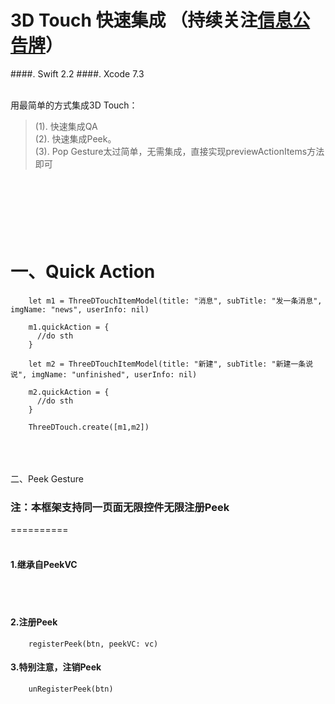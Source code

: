 # 3D Touch 快速集成 （持续关注[信息公告牌](https://github.com/CharlinFeng/Show)）
####. Swift 2.2
####. Xcode 7.3
<br/><br/>

用最简单的方式集成3D Touch：<br/>
> (1). 快速集成QA<br/>
> (2). 快速集成Peek。<br/>
> (3). Pop Gesture太过简单，无需集成，直接实现previewActionItems方法即可<br/>


<br/><br/><br/>
一、Quick Action
==========
        let m1 = ThreeDTouchItemModel(title: "消息", subTitle: "发一条消息", imgName: "news", userInfo: nil)
       
        m1.quickAction = {
          //do sth
        }
        
        let m2 = ThreeDTouchItemModel(title: "新建", subTitle: "新建一条说说", imgName: "unfinished", userInfo: nil)
        
        m2.quickAction = {
          //do sth
        }
        
        ThreeDTouch.create([m1,m2])

<br/><br/><br/>
二、Peek Gesture 

### 注：本框架支持同一页面无限控件无限注册Peek

==========
<br/><br/>
#### 1.继承自PeekVC
<br/><br/>
#### 2.注册Peek

        registerPeek(btn, peekVC: vc)
   
#### 3.特别注意，注销Peek

        unRegisterPeek(btn)

